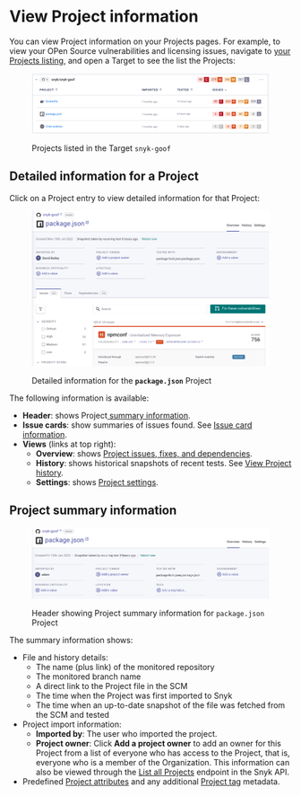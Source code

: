 # View Project information

You can view Project information on your Projects pages. For example, to view your OPen Source vulnerabilities and licensing issues, navigate to [your Projects listing](https://app.snyk.io/projects), and open a Target to see the list the Projects:

<figure><img src="../../.gitbook/assets/Project-list.png" alt="Projects listed in the Target snyk-goof"><figcaption><p>Projects listed in the Target <code>snyk-goof</code></p></figcaption></figure>

## Detailed information for a Project

Click on a Project entry to view detailed information for that Project:

<figure><img src="../../.gitbook/assets/project-header (1).png" alt="Detailed information for the Package.json Project"><figcaption><p>Detailed information for the <strong><code>package.json</code></strong> Project</p></figcaption></figure>

The following information is available:

* **Header**: shows Project[ summary information](view-project-information.md#project-summary-information).
* **Issue cards**: show summaries of issues found. See [Issue card information](issue-card-information.md).
* **Views** (links at top right):
  * **Overview**: shows [Project issues, fixes, and dependencies](view-project-issues-fixes-and-dependencies.md).
  * **History**: shows historical snapshots of recent tests. See [View Project history](view-project-history.md).
  * **Settings**: shows [Project settings](view-and-edit-project-settings.md).

## Project summary information

<figure><img src="../../.gitbook/assets/Project-header-new.png" alt="Header showing Project summary information for package.json Project"><figcaption><p>Header showing Project summary information for <code>package.json</code> Project</p></figcaption></figure>

The summary information shows:

* File and history details:
  * The name (plus link) of the monitored repository
  * The monitored branch name
  * A direct link to the Project file in the SCM
  * The time when the Project was first imported to Snyk
  * The time when an up-to-date snapshot of the file was fetched from the SCM and tested
* Project import information:
  * **Imported by**: The user who imported the project.
  * **Project owner**: Click **Add a project owner** to add an owner for this Project from a list of everyone who has access to the Project, that is, everyone who is a member of the Organization. This information can also be viewed through the [List all Projects](https://apidocs.snyk.io/#get-/orgs/-org\_id-/projects) endpoint in the Snyk API.
* Predefined [Project attributes](../introduction-to-snyk-projects/project-attributes.md) and any additional [Project tag](project-tags.md) metadata.
